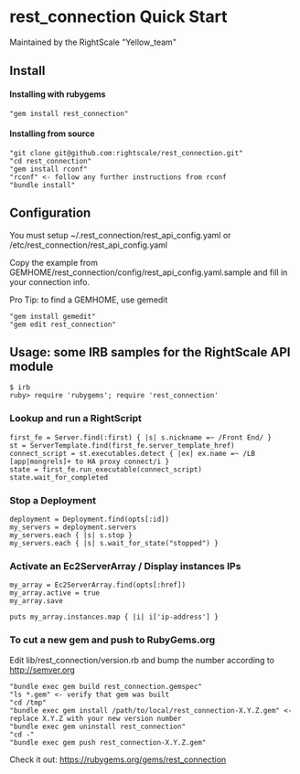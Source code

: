 # rest_connection Quick Start

Maintained by the RightScale "Yellow_team" 

## Install

#### Installing with rubygems

    "gem install rest_connection"

#### Installing from source

    "git clone git@github.com:rightscale/rest_connection.git"
    "cd rest_connection"
    "gem install rconf"
    "rconf" <- follow any further instructions from rconf
    "bundle install"

## Configuration

You must setup ~/.rest_connection/rest_api_config.yaml or /etc/rest_connection/rest_api_config.yaml

Copy the example from GEMHOME/rest_connection/config/rest_api_config.yaml.sample and fill in your connection info.

Pro Tip: to find a GEMHOME, use gemedit

    "gem install gemedit"
    "gem edit rest_connection"

## Usage: some IRB samples for the RightScale API module

    $ irb
    ruby> require 'rubygems'; require 'rest_connection'

### Lookup and run a RightScript

    first_fe = Server.find(:first) { |s| s.nickname =~ /Front End/ }
    st = ServerTemplate.find(first_fe.server_template_href)
    connect_script = st.executables.detect { |ex| ex.name =~ /LB [app|mongrels]+ to HA proxy connect/i }
    state = first_fe.run_executable(connect_script)
    state.wait_for_completed

### Stop a Deployment

    deployment = Deployment.find(opts[:id])
    my_servers = deployment.servers
    my_servers.each { |s| s.stop }
    my_servers.each { |s| s.wait_for_state("stopped") }

### Activate an Ec2ServerArray / Display instances IPs

    my_array = Ec2ServerArray.find(opts[:href])
    my_array.active = true
    my_array.save

    puts my_array.instances.map { |i| i['ip-address'] }

### To cut a new gem and push to RubyGems.org

Edit lib/rest_connection/version.rb and bump the number according to http://semver.org

    "bundle exec gem build rest_connection.gemspec"
    "ls *.gem" <- verify that gem was built
    "cd /tmp"
    "bundle exec gem install /path/to/local/rest_connection-X.Y.Z.gem" <- replace X.Y.Z with your new version number
    "bundle exec gem uninstall rest_connection"
    "cd -"
    "bundle exec gem push rest_connection-X.Y.Z.gem"

Check it out: https://rubygems.org/gems/rest_connection
